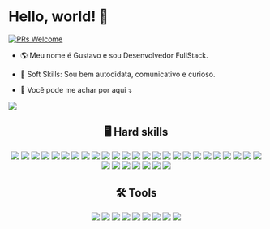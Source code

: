 # Hello, world! 🤟

[![PRs Welcome](https://img.shields.io/badge/PRs-welcome-blue.svg?style=flat&logo=github)](https://github.com/gustavomvs)

- 🌎 Meu nome é Gustavo e sou Desenvolvedor FullStack.

- 🧬 Soft Skills: Sou bem autodidata, comunicativo e curioso.

- 📧 Você pode me achar por aqui ⤵️

<div> 
  <a href="https://www.linkedin.com/in/gustavo-mouravs/" target="_blank">
    <img src="https://img.shields.io/badge/-LinkedIn-%230077B5?style=for-the-badge&logo=linkedin&logoColor=white" target="_blank">
  </a> 
 
</div>

<div align="center">
  <h2> 🖥️ Hard skills </h2>
  
  <img src="https://img.shields.io/badge/-git-F05032?logo=git&logoColor=white&style=for-the-badge" />	
  <img src="https://img.shields.io/badge/-html-E34F26?logo=html5&logoColor=white&style=for-the-badge" />
  <img src="https://img.shields.io/badge/-css-1572B6?logo=css3&logoColor=white&style=for-the-badge" />
  <img src="https://img.shields.io/badge/-javascript-F7DF1E?logo=javascript&logoColor=white&style=for-the-badge" />
  <img src="https://img.shields.io/badge/-reactjs-61DAFB?logo=react&logoColor=white&style=for-the-badge" />
  <img src="https://img.shields.io/badge/-next.js-000000?logo=next.js&logoColor=white&style=for-the-badge" />
  <img src="https://img.shields.io/badge/-typescrypt-3178C6?logo=typescript&logoColor=white&style=for-the-badge" />
  <img src="https://img.shields.io/badge/-styled components-DB7093?logo=styled-components&logoColor=white&style=for-the-badge" />
  <img src="https://img.shields.io/badge/-nodejs-339933?logo=node.js&logoColor=white&style=for-the-badge" />
  <img src="https://img.shields.io/badge/-express-000000?logo=express&logoColor=white&style=for-the-badge" />
  <img src="https://img.shields.io/badge/-jwt-000000?logo=JSON Web Tokens&logoColor=white&style=for-the-badge" />
  <img src="https://img.shields.io/badge/-typeorm-FE0902?logo=typescript&logoColor=white&style=for-the-badge" />
  <img src="https://img.shields.io/badge/-jest-C21325?logo=jest&logoColor=white&style=for-the-badge" />
  <img src="https://img.shields.io/badge/-postgresql-4169E1?logo=postgresql&logoColor=white&style=for-the-badge" />
  <img src="https://img.shields.io/badge/-docker-2496ED?logo=docker&logoColor=white&style=for-the-badge" />
  <img src="https://img.shields.io/badge/-vercel-000000?logo=vercel&logoColor=white&style=for-the-badge" />
  <img src="https://img.shields.io/badge/-heroku-430098?logo=heroku&logoColor=white&style=for-the-badge" />
  <img src="https://img.shields.io/badge/-npm-CB3837?logo=npm&logoColor=white&style=for-the-badge" />
  <img src="https://img.shields.io/badge/-yarn-2C8EBB?logo=yarn&logoColor=white&style=for-the-badge" />
  <img src="https://img.shields.io/badge/-python-3776AB?logo=python&logoColor=white&style=for-the-badge" />
  <img src="https://img.shields.io/badge/-django-092E20?logo=django&logoColor=white&style=for-the-badge" />
  <img src="https://camo.githubusercontent.com/f7e3d0a0341bd1b2f5f5c930e6f3c8af3902d871982aeb10c268ef7fa5e0c810/68747470733a2f2f696d672e736869656c64732e696f2f7374617469632f76313f7374796c653d666f722d7468652d6261646765266d6573736167653d4d6963726f736f66742b5368617265506f696e7426636f6c6f723d303037384434266c6f676f3d4d6963726f736f66742b5368617265506f696e74266c6f676f436f6c6f723d464646464646266c6162656c3d">
  <img src="https://camo.githubusercontent.com/ed9428825aeaed8d8c99eb46d3c7d1c50ebd2d98e11aa7cea5a1f1ceaecda63e/68747470733a2f2f696d672e736869656c64732e696f2f7374617469632f76313f7374796c653d666f722d7468652d6261646765266d6573736167653d52656163742b486f6f6b2b466f726d26636f6c6f723d454335393930266c6f676f3d52656163742b486f6f6b2b466f726d266c6f676f436f6c6f723d464646464646266c6162656c3d">
  <img src="https://camo.githubusercontent.com/3a2650b6854cb790e3af41a1cefa87df32efc07aad12d0c0f128a7fbc5998ac3/68747470733a2f2f696d672e736869656c64732e696f2f7374617469632f76313f7374796c653d666f722d7468652d6261646765266d6573736167653d526564757826636f6c6f723d373634414243266c6f676f3d5265647578266c6f676f436f6c6f723d464646464646266c6162656c3d">
  <img src="https://camo.githubusercontent.com/7436ecde5696a856dd865d3fc81fa2612054f468e12fdb5d591e7a19a46fc9f7/68747470733a2f2f696d672e736869656c64732e696f2f7374617469632f76313f7374796c653d666f722d7468652d6261646765266d6573736167653d5361737326636f6c6f723d434336363939266c6f676f3d53617373266c6f676f436f6c6f723d464646464646266c6162656c3d">
  <img src="https://camo.githubusercontent.com/f7e3d0a0341bd1b2f5f5c930e6f3c8af3902d871982aeb10c268ef7fa5e0c810/68747470733a2f2f696d672e736869656c64732e696f2f7374617469632f76313f7374796c653d666f722d7468652d6261646765266d6573736167653d4d6963726f736f66742b5368617265506f696e7426636f6c6f723d303037384434266c6f676f3d4d6963726f736f66742b5368617265506f696e74266c6f676f436f6c6f723d464646464646266c6162656c3d">
  <img src="https://camo.githubusercontent.com/00c24d03159a604567a77fd6cf85557ff493b65ae9862564c807bf64b8febbc9/68747470733a2f2f696d672e736869656c64732e696f2f7374617469632f76313f7374796c653d666f722d7468652d6261646765266d6573736167653d4d6963726f736f66742b53514c2b53657276657226636f6c6f723d434332393237266c6f676f3d4d6963726f736f66742b53514c2b536572766572266c6f676f436f6c6f723d464646464646266c6162656c3d">
  <img src="https://camo.githubusercontent.com/55e335f8e7935fb4068c8dcd8c76aa527b06632983213b07325c450bef697690/68747470733a2f2f696d672e736869656c64732e696f2f7374617469632f76313f7374796c653d666f722d7468652d6261646765266d6573736167653d4d6963726f736f66742b506f776572506f696e7426636f6c6f723d423734373241266c6f676f3d4d6963726f736f66742b506f776572506f696e74266c6f676f436f6c6f723d464646464646266c6162656c3d">
  <img src="https://camo.githubusercontent.com/0accc9d4c1a29e0f1ae065f84f717394d62c965b00c6744a942596aa8f95c1ee/68747470733a2f2f696d672e736869656c64732e696f2f7374617469632f76313f7374796c653d666f722d7468652d6261646765266d6573736167653d4d6963726f736f66742b4f75746c6f6f6b26636f6c6f723d303037384434266c6f676f3d4d6963726f736f66742b4f75746c6f6f6b266c6f676f436f6c6f723d464646464646266c6162656c3d">
  <img src="https://camo.githubusercontent.com/6d555684ae0f4a630eea6c1608d008de5e70bf51d5b60a0860fb57407611913b/68747470733a2f2f696d672e736869656c64732e696f2f7374617469632f76313f7374796c653d666f722d7468652d6261646765266d6573736167653d4d6963726f736f66742b4f6e65447269766526636f6c6f723d303037384434266c6f676f3d4d6963726f736f66742b4f6e654472697665266c6f676f436f6c6f723d464646464646266c6162656c3d">
  <img src="https://camo.githubusercontent.com/ab4cab0a1c6420d4e3a0b0a799097043d81916281f36a5e66275d74c70b9de9a/68747470733a2f2f696d672e736869656c64732e696f2f7374617469632f76313f7374796c653d666f722d7468652d6261646765266d6573736167653d4d6963726f736f66742b457863656c26636f6c6f723d323137333436266c6f676f3d4d6963726f736f66742b457863656c266c6f676f436f6c6f723d464646464646266c6162656c3d">
  <img src="https://camo.githubusercontent.com/66f8aa66e55c21e68c5b1f062687cae0ce9f0f9d70e3c3ac9972039a9b53ce6b/68747470733a2f2f696d672e736869656c64732e696f2f7374617469632f76313f7374796c653d666f722d7468652d6261646765266d6573736167653d4d6963726f736f66742b4f666669636526636f6c6f723d443833423031266c6f676f3d4d6963726f736f66742b4f6666696365266c6f676f436f6c6f723d464646464646266c6162656c3d">

</div>

<div align="center">
  <h2> 🛠️ Tools </h2>
	
  <img src="https://img.shields.io/badge/-vscode-007ACC?logo=Visual Studio Code&logoColor=white&style=for-the-badge" />
  <img src="https://img.shields.io/badge/-notion-000000?logo=notion&logoColor=white&style=for-the-badge" />
  <img src="https://img.shields.io/badge/-figma-F24E1E?logo=figma&logoColor=white&style=for-the-badge" />
  <img src="https://img.shields.io/badge/-insomnia-4000BF?logo=insomnia&logoColor=white&style=for-the-badge" />
  <img src="https://img.shields.io/badge/-trello-0052CC?logo=trello&logoColor=white&style=for-the-badge" />
  <img src="https://img.shields.io/badge/gitlab%20ci-%23181717.svg?style=for-the-badge&logo=gitlab&logoColor=white" />
  <img src="https://camo.githubusercontent.com/a982542fdde09718b769dae611c070a14defaf2cec1ba06e64fc1b3e86a647a6/68747470733a2f2f696d672e736869656c64732e696f2f7374617469632f76313f7374796c653d666f722d7468652d6261646765266d6573736167653d50697826636f6c6f723d323232323232266c6f676f3d506978266c6f676f436f6c6f723d373742364138266c6162656c3d" />
  <img src="https://camo.githubusercontent.com/7170f2b11694c211616fec01be572d446b7b187a47396b3dbce4abc69c0eca75/68747470733a2f2f696d672e736869656c64732e696f2f7374617469632f76313f7374796c653d666f722d7468652d6261646765266d6573736167653d506f7765725368656c6c26636f6c6f723d353339314645266c6f676f3d506f7765725368656c6c266c6f676f436f6c6f723d464646464646266c6162656c3d" />
  <img src="https://camo.githubusercontent.com/a58f1c842a113bb5b0b16aee39fa952ab7047ace892e0558bc23ac81d1c35f92/68747470733a2f2f696d672e736869656c64732e696f2f7374617469632f76313f7374796c653d666f722d7468652d6261646765266d6573736167653d4d6963726f736f66742b5465616d7326636f6c6f723d363236344137266c6f676f3d4d6963726f736f66742b5465616d73266c6f676f436f6c6f723d464646464646266c6162656c3d">

</div>
